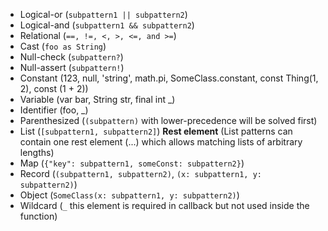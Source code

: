 - Logical-or (`subpattern1 || subpattern2`)
- Logical-and (`subpattern1 && subpattern2`)
- Relational (`==, !=, <, >, <=, and >=`)
- Cast (`foo as String`)
- Null-check (`subpattern?`)
- Null-assert (`subpattern!`)
- Constant (123, null, 'string', math.pi, SomeClass.constant, const Thing(1, 2), const (1 + 2))
- Variable (var bar, String str, final int _)
- Identifier (foo, _)
- Parenthesized (`(subpattern)` with lower-precedence will be solved first)
- List (`[subpattern1, subpattern2]`)
  **Rest element** (List patterns can contain one rest element (...) which allows matching lists
  of arbitrary lengths)
- Map (`{"key": subpattern1, someConst: subpattern2}`)
- Record (`(subpattern1, subpattern2)`, `(x: subpattern1, y: subpattern2)`)
- Object (`SomeClass(x: subpattern1, y: subpattern2)`)
- Wildcard (`_` this element is required in callback but not used inside the function)
